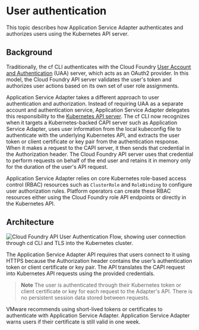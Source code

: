 # User authentication

This topic describes how Application Service Adapter authenticates and authorizes users using the Kubernetes API server.

## <a id="background"></a> Background

Traditionally, the cf CLI authenticates with the Cloud Foundry [User Account and Authentication](https://docs.cloudfoundry.org/concepts/architecture/uaa.html) (UAA) server, which acts as an OAuth2 provider. In this model, the Cloud Foundry API server validates the user's token and authorizes user actions based on its own set of user role assignments.

Application Service Adapter takes a different approach to user authentication and authorization. Instead of requiring UAA as a separate account and authentication service, Application Service Adapter delegates this responsibility to the [Kubernetes API server](https://kubernetes.io/docs/reference/access-authn-authz/authentication/). The cf CLI now recognizes when it targets a Kubernetes-backed CAPI server such as Application Service Adapter, uses user information from the local kubeconfig file to authenticate with the underlying Kubernetes API, and extracts the user token or client certificate or key pair from the authentication response. When it makes a request to the CAPI server, it then sends that credential in the Authorization header. The Cloud Foundry API server uses that credential to perform requests on behalf of the end user and retains it in memory only for the duration of the user's API request.

Application Service Adapter relies on core Kubernetes role-based access control (RBAC) resources such as `ClusterRole` and `RoleBinding` to configure user authorization rules. Platform operators can create these RBAC resources either using the Cloud Foundry role API endpoints or directly in the Kubernetes API.


## <a id="architecture"></a> Architecture

![Cloud Foundry API User Authentication Flow, showing user connection through cd CLI and TLS into the Kubernetes cluster.](images/tas_adapter_user_auth_flow.jpg)

The Application Service Adapter API requires that users connect to it using HTTPS because the Authorization header contains the user’s authentication token or client certificate or key pair. The API translates the CAPI request into Kubernetes API requests using the provided credentials.

>**Note** The user is authenticated through their Kubernetes token or client certificate or key for each request to the Adapter's API. There is no persistent session data stored between requests.

VMware recommends using short-lived tokens or certificates to authenticate with Application Service Adapter.
Application Service Adapter warns users if their certificate is still valid in one week.